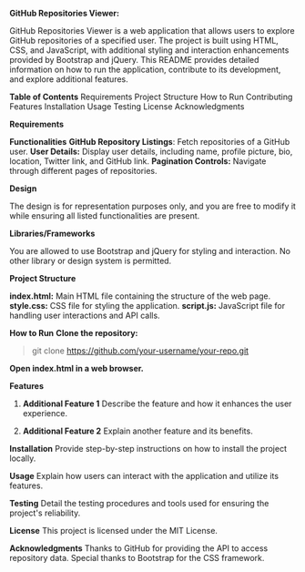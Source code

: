 **GitHub Repositories Viewer:**

GitHub Repositories Viewer is a web application that allows users to explore GitHub repositories of a specified user. The project is built using HTML, CSS, and JavaScript, with additional styling and interaction enhancements provided by Bootstrap and jQuery. This README provides detailed information on how to run the application, contribute to its development, and explore additional features.

**Table of Contents**
Requirements
Project Structure
How to Run
Contributing
Features
Installation
Usage
Testing
License
Acknowledgments

**Requirements**

   **Functionalities**
   **GitHub Repository Listings**: Fetch repositories of a GitHub user.
   **User Details:** Display user details, including name, profile picture, bio, location, Twitter link, and GitHub link.
   **Pagination Controls:** Navigate through different pages of repositories. 

**Design**

The design is for representation purposes only, and you are free to modify it while ensuring all listed functionalities are present.

**Libraries/Frameworks**

You are allowed to use Bootstrap and jQuery for styling and interaction.
No other library or design system is permitted.

**Project Structure**

**index.html:** Main HTML file containing the structure of the web page.
**style.css:** CSS file for styling the application.
**script.js:** JavaScript file for handling user interactions and API calls.

**How to Run**
**Clone the repository:**


>git clone https://github.com/your-username/your-repo.git
>
**Open index.html in a web browser.**

**Features**

1. **Additional Feature 1**
Describe the feature and how it enhances the user experience.

2. **Additional Feature 2**
Explain another feature and its benefits.

**Installation**
Provide step-by-step instructions on how to install the project locally.

**Usage**
Explain how users can interact with the application and utilize its features.

**Testing**
Detail the testing procedures and tools used for ensuring the project's reliability.

**License**
This project is licensed under the MIT License.

**Acknowledgments**
Thanks to GitHub for providing the API to access repository data.
Special thanks to Bootstrap for the CSS framework.

  
